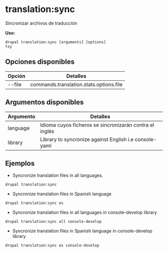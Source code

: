 # translation:sync
Sincronizar archivos de traducción

**Uso:**
```
drupal translation:sync [arguments] [options]
tsy
```

## Opciones disponibles
Opción | Detalles
-------|-------------
--file | commands.translation.stats.options.file

## Argumentos disponibles
Argumento | Detalles
---------|-------------
language | Idioma cuyos ficheros se sincronizarán contra el inglés
library | Library to syncronize against English i.e console-yaml

## Ejemplos
* Syncronize translation files in all languages.
```
drupal translation:sync
```
* Syncronize translation files in Spanish language
```
drupal translation:sync es
```
* Syncronize translation files in all languages in console-develop library
```
drupal translation:sync all console-develop
```
* Syncronize translation files in Spanish language in console-develop library
```
drupal translation:sync es console-develop
```
